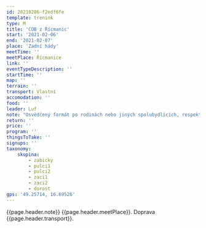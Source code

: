 ```yaml
---
id: 20210206-f2edf6fe
template: trenink
type: M
title: 'COB z Řícmanic'
start: '2021-02-06'
end: '2021-02-07'
place: 'Zadní hády'
meetTime: ''
meetPlace: Řícmanice
link: ''
eventTypeDescription: ''
startTime: ''
map: ''
terrain: ''
transport: Vlastní
accomodation: ''
food: ''
leader: Luf
note: "Osvědčený formát po rodinách nebo jiných spolubydlících, respektujte prosím vládní nařízení.\r\n\r\nTentokrát se běží COB na mapě v měřítku 1 : 15 000.\r\n\r\n[Tabulka příjezdů](https://docs.google.com/spreadsheets/d/10-S54q_eo6dpy09v9rlWRrbsWrZRPSToqWYa3ILQul0/edit#gid=290019149)\r\n[Mapy ke stažení](https://drive.google.com/drive/folders/1litRJQoAEVziOLdMOotyPTwl90IuDxG0?usp=sharing) - na kontrolách budou fáborky z mlíka\r\n[Doporučené parkování](https://en.mapy.cz/s/bajonobosu)\r\n\r\nKdo nemá možnost tisku map, může se ozvat Lufovi a vyzvednout si je po domluvě."
return: ''
price: ''
program: ''
thingsToTake: ''
signups: ''
taxonomy:
    skupina:
        - zabicky
        - pulci1
        - pulci2
        - zaci1
        - zaci2
        - dorost
gps: '49.25714, 16.69526'
---
```


{{page.header.note}}
 {{page.header.meetPlace}}. Doprava {{page.header.transport}}.
